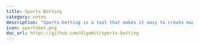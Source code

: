 ```yaml
---
title: Sports Betting
category: notes
description: "Sports-betting is a tool that makes it easy to create machine learning based models for sports betting and evaluate their performance. It is compatible with scikit-learn."
icon: sportsbet.png
doc_url: https://github.com/AlgoWit/sports-betting 
---
```














